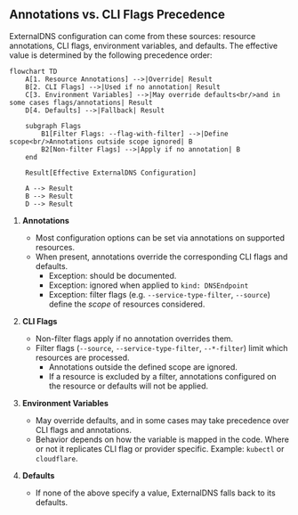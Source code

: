 ## Annotations vs. CLI Flags Precedence

ExternalDNS configuration can come from these sources: resource annotations, CLI flags, environment variables, and defaults.
The effective value is determined by the following precedence order:

```mermaid
flowchart TD
    A[1. Resource Annotations] -->|Override| Result
    B[2. CLI Flags] -->|Used if no annotation| Result
    C[3. Environment Variables] -->|May override defaults<br/>and in some cases flags/annotations| Result
    D[4. Defaults] -->|Fallback| Result

    subgraph Flags
        B1[Filter Flags: --flag-with-filter] -->|Define scope<br/>Annotations outside scope ignored| B
        B2[Non-filter Flags] -->|Apply if no annotation| B
    end

    Result[Effective ExternalDNS Configuration]

    A --> Result
    B --> Result
    D --> Result
```

1. **Annotations**
   - Most configuration options can be set via annotations on supported resources.
   - When present, annotations override the corresponding CLI flags and defaults.
     - Exception: should be documented.
     - Exception: ignored when applied to `kind: DNSEndpoint`
     - Exception: filter flags (e.g. `--service-type-filter`, `--source`) define the *scope* of resources considered.

2. **CLI Flags**
   - Non-filter flags apply if no annotation overrides them.
   - Filter flags (`--source`, `--service-type-filter`, `--*-filter`) limit which resources are processed.
     - Annotations outside the defined scope are ignored.
     - If a resource is excluded by a filter, annotations configured on the resource or defaults will not be applied.

3. **Environment Variables**
   - May override defaults, and in some cases may take precedence over CLI flags and annotations.
   - Behavior depends on how the variable is mapped in the code. Where or not it replicates CLI flag or provider specific. Example: `kubectl` or `cloudflare`.

4. **Defaults**
   - If none of the above specify a value, ExternalDNS falls back to its defaults.
